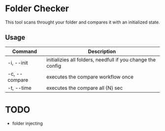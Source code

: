 # Folder Checker
This tool scans throught your folder and compares it with an initialized state.

## Usage


| Command  | Description |
| ------------- | ------------- |
| -i, --init | initializies all folders, needfull if you change the config   |
| -c, --compare | executes the compare workflow once |
| -t, --time | executes the compare all {N} sec |


# TODO
- folder injecting